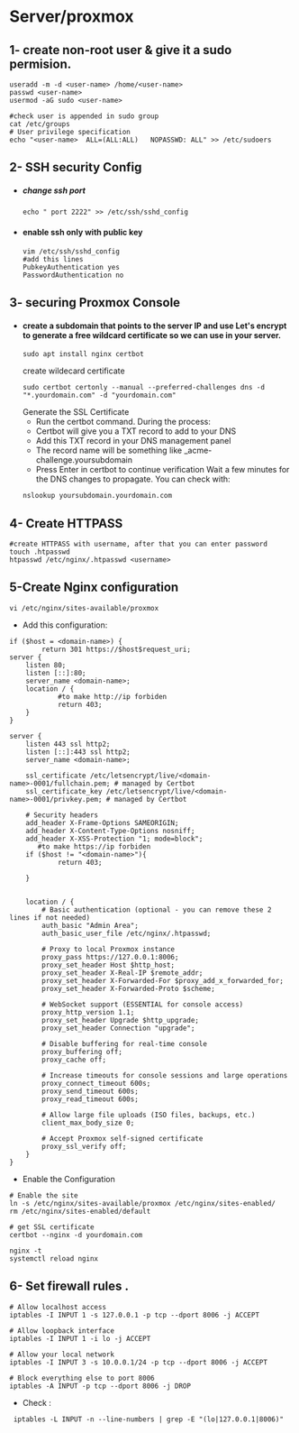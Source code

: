 # Server/proxmox 


## 1- create non-root user & give it a sudo permision.
```
useradd -m -d <user-name> /home/<user-name>
passwd <user-name>
usermod -aG sudo <user-name>

#check user is appended in sudo group
cat /etc/groups
# User privilege specification
echo "<user-name>  ALL=(ALL:ALL)   NOPASSWD: ALL" >> /etc/sudoers
```
## 2- SSH security Config 
- ##### change ssh port 
   ```
   echo " port 2222" >> /etc/ssh/sshd_config
   ```
- #### enable ssh only with public key 
   ```
   vim /etc/ssh/sshd_config
   #add this lines 
   PubkeyAuthentication yes
   PasswordAuthentication no
   ```
## 3- securing Proxmox Console
  - #### create a subdomain that points to the server IP and  use Let's encrypt to generate a free wildcard certificate so we can use in your server. 
       ```
       sudo apt install nginx certbot
    ```
       create wildecard certificate
    ```
    sudo certbot certonly --manual --preferred-challenges dns -d "*.yourdomain.com" -d "yourdomain.com"
    ```
     Generate the SSL Certificate
     - Run the certbot command. During the process:
    - Certbot will give you a TXT record to add to your DNS
    - Add this TXT record in your DNS management panel
    - The record name will be something like _acme-challenge.yoursubdomain 
    - Press Enter in certbot to continue verification
    Wait a few minutes for the DNS changes to propagate. You can check with:
    ```
    nslookup yoursubdomain.yourdomain.com
    ```
## 4- Create HTTPASS
```
#create HTTPASS with username, after that you can enter password
touch .htpasswd
htpasswd /etc/nginx/.htpasswd <username>
```

## 5-Create Nginx configuration
```
vi /etc/nginx/sites-available/proxmox
```
- Add this configuration:
```
if ($host = <domain-name>) {
        return 301 https://$host$request_uri;
server {
    listen 80;
    listen [::]:80;
    server_name <domain-name>;
    location / {
            #to make http://ip forbiden 
            return 403;
    }
}

server {
    listen 443 ssl http2;
    listen [::]:443 ssl http2;
    server_name <domain-name>;

    ssl_certificate /etc/letsencrypt/live/<domain-name>-0001/fullchain.pem; # managed by Certbot
    ssl_certificate_key /etc/letsencrypt/live/<domain-name>-0001/privkey.pem; # managed by Certbot

    # Security headers
    add_header X-Frame-Options SAMEORIGIN;
    add_header X-Content-Type-Options nosniff;
    add_header X-XSS-Protection "1; mode=block";
       #to make https://ip forbiden 
    if ($host != "<domain-name>"){
            return 403;

    }


    location / {
        # Basic authentication (optional - you can remove these 2 lines if not needed)
        auth_basic "Admin Area";
        auth_basic_user_file /etc/nginx/.htpasswd;

        # Proxy to local Proxmox instance
        proxy_pass https://127.0.0.1:8006;
        proxy_set_header Host $http_host;
        proxy_set_header X-Real-IP $remote_addr;
        proxy_set_header X-Forwarded-For $proxy_add_x_forwarded_for;
        proxy_set_header X-Forwarded-Proto $scheme;

        # WebSocket support (ESSENTIAL for console access)
        proxy_http_version 1.1;
        proxy_set_header Upgrade $http_upgrade;
        proxy_set_header Connection "upgrade";

        # Disable buffering for real-time console
        proxy_buffering off;
        proxy_cache off;

        # Increase timeouts for console sessions and large operations
        proxy_connect_timeout 600s;
        proxy_send_timeout 600s;
        proxy_read_timeout 600s;

        # Allow large file uploads (ISO files, backups, etc.)
        client_max_body_size 0;

        # Accept Proxmox self-signed certificate
        proxy_ssl_verify off;
    }
}
```

- Enable the Configuration
```
# Enable the site
ln -s /etc/nginx/sites-available/proxmox /etc/nginx/sites-enabled/
rm /etc/nginx/sites-enabled/default

# get SSL certificate
certbot --nginx -d yourdomain.com

nginx -t
systemctl reload nginx
```
## 6- Set firewall rules  .
```
# Allow localhost access 
iptables -I INPUT 1 -s 127.0.0.1 -p tcp --dport 8006 -j ACCEPT

# Allow loopback interface
iptables -I INPUT 1 -i lo -j ACCEPT

# Allow your local network 
iptables -I INPUT 3 -s 10.0.0.1/24 -p tcp --dport 8006 -j ACCEPT

# Block everything else to port 8006 
iptables -A INPUT -p tcp --dport 8006 -j DROP
```

- Check :
```
 iptables -L INPUT -n --line-numbers | grep -E "(lo|127.0.0.1|8006)"
```




   
